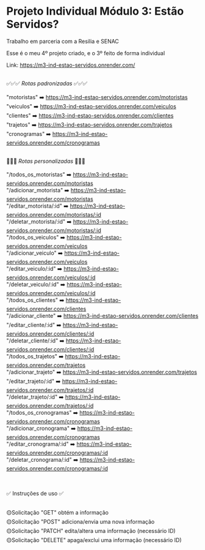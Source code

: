 <h1>Projeto Individual Módulo 3: <strong>Estão Servidos?</strong></h1>

Trabalho em parceria com a Resilia e SENAC

Esse é o meu 4º projeto criado, e o 3º feito de forma individual

Link: https://m3-ind-estao-servidos.onrender.com/<br><br>

✅✅✅ *Rotas padronizadas* ✅✅✅<br><br>
"motoristas"  ➡️ https://m3-ind-estao-servidos.onrender.com/motoristas<br>
"veiculos"    ➡️ https://m3-ind-estao-servidos.onrender.com/veiculos<br>
"clientes"    ➡️ https://m3-ind-estao-servidos.onrender.com/clientes<br>
"trajetos"    ➡️ https://m3-ind-estao-servidos.onrender.com/trajetos<br>
"cronogramas" ➡️ https://m3-ind-estao-servidos.onrender.com/cronogramas<br><br>

🔰🔰🔰 *Rotas personalizadas* 🔰🔰🔰<br><br>
"/todos_os_motoristas"    ➡️ https://m3-ind-estao-servidos.onrender.com/motoristas<br>
"/adicionar_motorista"    ➡️ https://m3-ind-estao-servidos.onrender.com/motoristas<br>
"/editar_motorista/:id"	  ➡️ https://m3-ind-estao-servidos.onrender.com/motoristas/:id<br>
"/deletar_motorista/:id"  ➡️ https://m3-ind-estao-servidos.onrender.com/motoristas/:id<br>
"/todos_os_veiculos"      ➡️ https://m3-ind-estao-servidos.onrender.com/veiculos<br>
"/adicionar_veiculo"      ➡️ https://m3-ind-estao-servidos.onrender.com/veiculos<br>
"/editar_veiculo/:id"	    ➡️ https://m3-ind-estao-servidos.onrender.com/veiculos/:id<br>
"/deletar_veiculo/:id"    ➡️ https://m3-ind-estao-servidos.onrender.com/veiculos/:id<br>
"/todos_os_clientes"      ➡️ https://m3-ind-estao-servidos.onrender.com/clientes<br>
"/adicionar_cliente"      ➡️ https://m3-ind-estao-servidos.onrender.com/clientes<br>
"/editar_cliente/:id"     ➡️ https://m3-ind-estao-servidos.onrender.com/clientes/:id<br>
"/deletar_cliente/:id"    ➡️ https://m3-ind-estao-servidos.onrender.com/clientes/:id<br>
"/todos_os_trajetos"      ➡️ https://m3-ind-estao-servidos.onrender.com/trajetos<br>
"/adicionar_trajeto"      ➡️ https://m3-ind-estao-servidos.onrender.com/trajetos<br>
"/editar_trajeto/:id"     ➡️ https://m3-ind-estao-servidos.onrender.com/trajetos/:id<br>
"/deletar_trajeto/:id"    ➡️ https://m3-ind-estao-servidos.onrender.com/trajetos/:id<br>
"/todos_os_cronogramas"   ➡️ https://m3-ind-estao-servidos.onrender.com/cronogramas<br>
"/adicionar_cronograma"   ➡️ https://m3-ind-estao-servidos.onrender.com/cronogramas<br>
"/editar_cronograma/:id"  ➡️ https://m3-ind-estao-servidos.onrender.com/cronogramas/:id<br>
"/deletar_cronograma/:id" ➡️ https://m3-ind-estao-servidos.onrender.com/cronogramas/:id<br><br><br>


✅ Instruções de uso ✅<br><br>

🟡Solicitação "GET" obtém a informação<br>
🟡Solicitação "POST" adiciona/envia uma nova informação<br>
🟡Solicitação "PATCH" edita/altera uma informação (necessário ID)<br>
🟡Solicitação "DELETE" apaga/exclui uma informação (necessário ID)<br>

